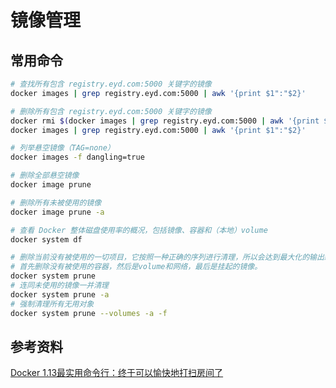 # 镜像管理

## 常用命令

```sh
# 查找所有包含 registry.eyd.com:5000 关键字的镜像
docker images | grep registry.eyd.com:5000 | awk '{print $1":"$2}'

# 删除所有包含 registry.eyd.com:5000 关键字的镜像
docker rmi $(docker images | grep registry.eyd.com:5000 | awk '{print $1":"$2}')
docker images | grep registry.eyd.com:5000 | awk '{print $1":"$2}'

# 列举悬空镜像（TAG=none）
docker images -f dangling=true

# 删除全部悬空镜像
docker image prune

# 删除所有未被使用的镜像
docker image prune -a

# 查看 Docker 整体磁盘使用率的概况，包括镜像、容器和（本地）volume
docker system df 

# 删除当前没有被使用的一切项目，它按照一种正确的序列进行清理，所以会达到最大化的输出结果。
# 首先删除没有被使用的容器，然后是volume和网络，最后是挂起的镜像。
docker system prune
# 连同未使用的镜像一并清理
docker system prune -a
# 强制清理所有无用对象
docker system prune --volumes -a -f
```

## 参考资料

[Docker 1.13最实用命令行：终于可以愉快地打扫房间了](http://blog.shurenyun.com/shurenyun-docker-204/)